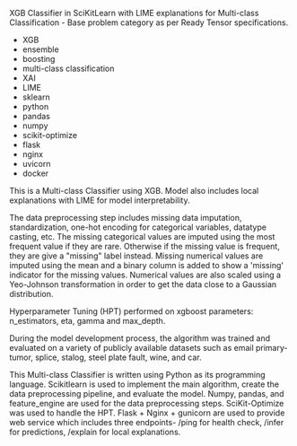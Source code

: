 XGB Classifier in SciKitLearn with LIME explanations for Multi-class Classification - Base problem category as per Ready Tensor specifications.

- XGB
- ensemble
- boosting
- multi-class classification
- XAI
- LIME
- sklearn
- python
- pandas
- numpy
- scikit-optimize
- flask
- nginx
- uvicorn
- docker

This is a Multi-class Classifier using XGB. Model also includes local explanations with LIME for model interpretability.

The data preprocessing step includes missing data imputation, standardization, one-hot encoding for categorical variables, datatype casting, etc. The missing categorical values are imputed using the most frequent value if they are rare. Otherwise if the missing value is frequent, they are give a "missing" label instead. Missing numerical values are imputed using the mean and a binary column is added to show a 'missing' indicator for the missing values. Numerical values are also scaled using a Yeo-Johnson transformation in order to get the data close to a Gaussian distribution.

Hyperparameter Tuning (HPT) performed on xgboost parameters: n_estimators, eta, gamma and max_depth.

During the model development process, the algorithm was trained and evaluated on a variety of publicly available datasets such as email primary-tumor, splice, stalog, steel plate fault, wine, and car.

This Multi-class Classifier is written using Python as its programming language. Scikitlearn is used to implement the main algorithm, create the data preprocessing pipeline, and evaluate the model. Numpy, pandas, and feature_engine are used for the data preprocessing steps. SciKit-Optimize was used to handle the HPT. Flask + Nginx + gunicorn are used to provide web service which includes three endpoints- /ping for health check, /infer for predictions, /explain for local explanations.
